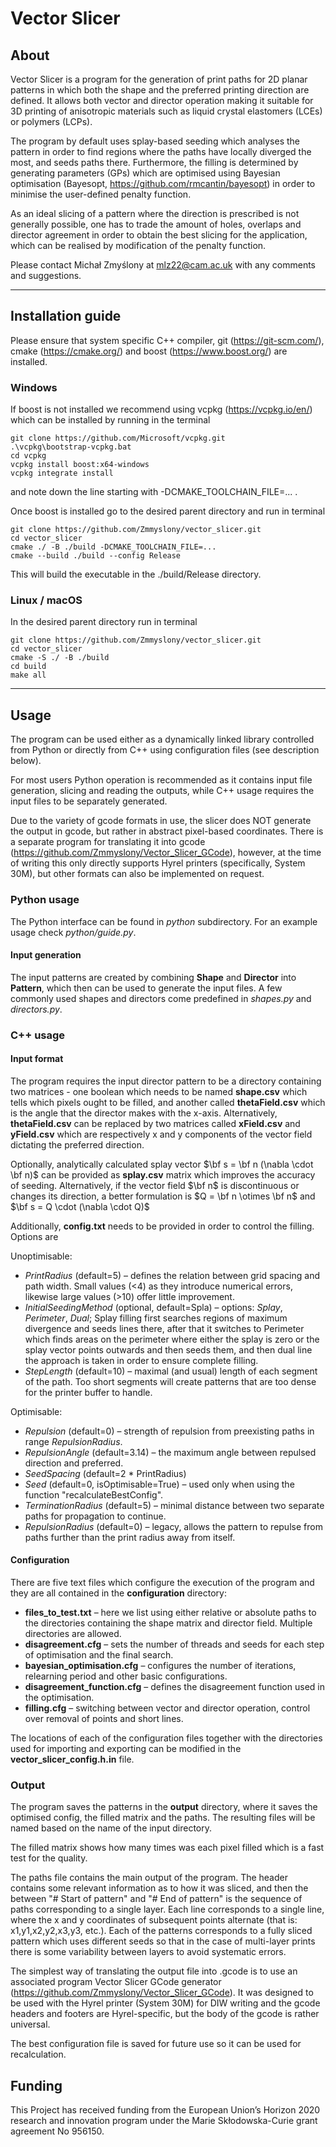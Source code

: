 # Vector Slicer

## About
Vector Slicer is a program for the generation of print paths for 2D planar patterns in which both the shape 
and the preferred printing direction are defined. It allows both vector and director operation making it suitable
for 3D printing of anisotropic materials such as liquid crystal elastomers (LCEs) or polymers (LCPs). 

The program by default uses splay-based seeding which analyses the pattern in order to find regions where the paths 
have locally diverged the most, and seeds paths there. Furthermore, the filling is determined by generating parameters
(GPs) which are optimised using Bayesian optimisation (Bayesopt, https://github.com/rmcantin/bayesopt) in order
to minimise the user-defined penalty function. 

As an ideal slicing of a pattern where the direction is prescribed is not generally possible, one has to trade 
the amount of holes, overlaps and director agreement in order to obtain the best slicing for the application, which can be 
realised by modification of the penalty function.

Please contact Michał Zmyślony at mlz22@cam.ac.uk with any comments and suggestions.

[//]: # (## Requirements)

[//]: # (Boost library - https://www.boost.org/.)
****
## Installation guide
Please ensure that system specific C++ compiler, git (https://git-scm.com/), cmake (https://cmake.org/) and 
boost (https://www.boost.org/) are installed. 

### Windows
If boost is not installed we recommend using vcpkg (https://vcpkg.io/en/) which can be installed by running in the terminal
```
git clone https://github.com/Microsoft/vcpkg.git
.\vcpkg\bootstrap-vcpkg.bat
cd vcpkg
vcpkg install boost:x64-windows
vcpkg integrate install 
```
and note down the line starting with -DCMAKE_TOOLCHAIN_FILE=... .

Once boost is installed go to the desired parent directory and run in terminal
```
git clone https://github.com/Zmmyslony/vector_slicer.git
cd vector_slicer
cmake ./ -B ./build -DCMAKE_TOOLCHAIN_FILE=...
cmake --build ./build --config Release
```
This will build the executable in the ./build/Release directory.


### Linux / macOS
In the desired parent directory run in terminal
```
git clone https://github.com/Zmmyslony/vector_slicer.git
cd vector_slicer
cmake -S ./ -B ./build
cd build
make all 
```


[//]: # (### macOS)

[//]: # (The guide is soon to come.)
***
## Usage
The program can be used either as a dynamically linked library controlled from Python or directly from C++ using 
configuration files (see description below). 

For most users Python operation is recommended as it contains input file generation, slicing and reading the outputs, 
while C++ usage requires the input files to be separately generated. 

Due to the variety of gcode formats in use, the slicer does NOT generate the output in gcode, but rather in abstract
pixel-based coordinates. There is a separate program for translating it into gcode (https://github.com/Zmmyslony/Vector_Slicer_GCode), 
however, at the time of writing this only directly supports Hyrel printers (specifically, System 30M), but other formats
can also be implemented on request.

### Python usage
The Python interface can be found in _python_ subdirectory. For an example usage check _python/guide.py_.

#### Input generation
The input patterns are created by combining **Shape** and **Director** into **Pattern**, which then can be used to 
generate the input files. A few commonly used shapes and directors come predefined in _shapes.py_ and _directors.py_.


### C++ usage
#### Input format
The program requires the input director pattern to be a directory containing two matrices - one boolean which needs to be named
**shape.csv** which tells which pixels ought to be filled, and another called **thetaField.csv** which is the angle 
that the director makes with the x-axis. Alternatively, **thetaField.csv** can be replaced by two matrices called **xField.csv**
and **yField.csv**  which  are respectively x and y components of the vector field dictating the preferred direction.

Optionally, analytically calculated splay vector $\bf s = \bf n (\nabla \cdot \bf n)$ can be provided as **splay.csv** 
matrix which improves the accuracy of seeding. Alternatively, if the vector field $\bf n$ is discontinuous or changes 
its direction, a better formulation is $Q = \bf n \otimes \bf n$ and $\bf s = Q \cdot (\nabla \cdot Q)$

Additionally, **config.txt** needs to be provided in order to control the filling. Options are 

Unoptimisable:
* _PrintRadius_ (default=5) – defines the relation between grid spacing and path width. Small
  values (<4) as they introduce numerical errors, likewise large values (>10) offer little improvement.
* _InitialSeedingMethod_ (optional, default=Spla) – options: _Splay_, _Perimeter_, _Dual_; Splay filling first searches 
  regions of maximum divergence and seeds lines there, after that it switches to Perimeter which finds areas on the 
  perimeter where either the splay is zero or the splay vector points outwards and then seeds them, and then dual line 
  the approach is taken in order to ensure complete filling. 
* _StepLength_ (default=10) – maximal (and usual) length of each segment of the path. Too short segments will 
  create patterns that are too dense for the printer buffer to handle.

Optimisable:
* _Repulsion_ (default=0) – strength of repulsion from preexisting paths in range _RepulsionRadius_.
* _RepulsionAngle_ (default=3.14) – the maximum angle between repulsed direction and preferred. 
* _SeedSpacing_ (default=2 * PrintRadius)
* _Seed_ (default=0, isOptimisable=True) –  used only when using the function "recalculateBestConfig".
* _TerminationRadius_ (default=5) – minimal distance between two separate paths for 
  propagation to continue.
* _RepulsionRadius_ (default=0) – legacy, allows the pattern to repulse from paths further
 than the print radius away from itself.

#### Configuration
There are five text files which configure the execution of the program and they are all contained
in the <b>configuration</b> directory:

* <b>files_to_test.txt</b> – here we list using either relative or absolute paths to the directories containing the
  shape matrix and director field. Multiple directories are allowed.
* <b>disagreement.cfg</b> – sets the number of threads and seeds for each step of optimisation and the final search.
* <b>bayesian_optimisation.cfg</b> – configures the number of iterations, relearning period and other basic
  configurations.
* <b>disagreement_function.cfg</b> – defines the disagreement function used in the optimisation.
* <b>filling.cfg</b> – switching between vector and director operation, control over removal of points and short lines.

The locations of each of the configuration files together with the directories used for importing and exporting can
be modified in the **vector_slicer_config.h.in** file.

### Output
The program saves the patterns in the **output** directory, where it saves the optimised config, the filled matrix and
the paths. The resulting files will be named based on the name of the input directory.

The filled matrix shows how many times was each pixel filled which is a fast test for the quality.

The paths file contains the main output of the
program. The header contains some relevant information as to how it was sliced, and then the between "# Start of pattern"
and "# End of pattern" is the sequence of paths corresponding to a single layer. Each line corresponds to a single line, where the x and y coordinates
of subsequent points alternate (that is: x1,y1,x2,y2,x3,y3, etc.). Each of the patterns corresponds to a fully sliced
pattern which uses different seeds so that in the case of multi-layer prints there is some variability between layers
to avoid systematic errors.

The simplest way of translating the output file into .gcode is to use an associated program Vector Slicer GCode generator
(https://github.com/Zmmyslony/Vector_Slicer_GCode). It was designed to be used with the Hyrel printer (System 30M) for DIW writing 
and the gcode headers and footers are Hyrel-specific, but the body of the gcode is rather universal. 

The best configuration file is saved for future use so it can be used for recalculation.


## Funding
This Project has received funding from the European Union’s Horizon 2020 research and innovation program under the Marie Skłodowska-Curie grant agreement No 956150.
